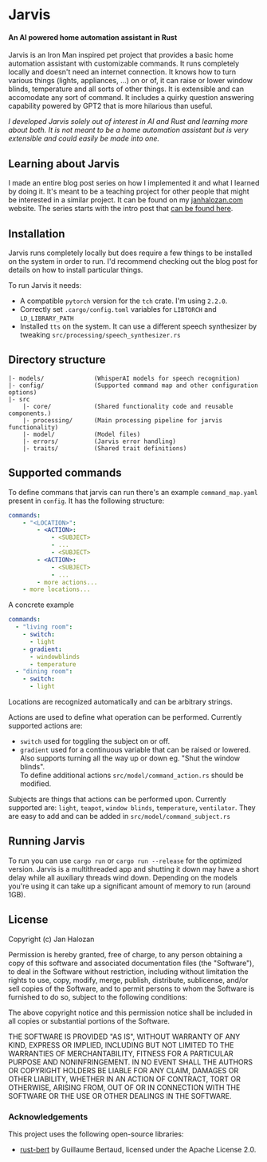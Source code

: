 # Jarvis
#### An AI powered home automation assistant in Rust

Jarvis is an Iron Man inspired pet project that provides a basic home automation assistant with customizable commands. It runs completely locally and doesn't need an internet connection. It knows how to turn various things (lights, appliances, ...) on or of, it can raise or lower window blinds, temperature and all sorts of other things. It is extensible and can accomodate any sort of command. It includes a quirky question answering capability powered by GPT2 that is more hilarious than useful.

_I developed Jarvis solely out of interest in AI and Rust and learning more about both. It is not meant to be a home automation assistant but is very extensible and could easily be made into one._

## Learning about Jarvis

I made an entire blog post series on how I implemented it and what I learned by doing it. It's meant to be a teaching project for other people that might be interested in a similar project. It can be found on my [janhalozan.com](https://janhalozan.com) website. The series starts with the intro post that [can be found here](https://janhalozan.com/2024/06/30/home-assistant-intro/).

## Installation

Jarvis runs completely locally but does require a few things to be installed on the system in order to run. I'd recommend checking out the blog post for details on how to install particular things.

To run Jarvis it needs:
- A compatible `pytorch` version for the `tch` crate. I'm using `2.2.0`.
- Correctly set `.cargo/config.toml` variables for `LIBTORCH` and `LD_LIBRARY_PATH`
- Installed `tts` on the system. It can use a different speech synthesizer by tweaking `src/processing/speech_synthesizer.rs`


## Directory structure
```
|- models/              (WhisperAI models for speech recognition)
|- config/              (Supported command map and other configuration options)
|- src
    |- core/            (Shared functionality code and reusable components.)
    |- processing/      (Main processing pipeline for jarvis functionality)
    |- model/           (Model files)
    |- errors/          (Jarvis error handling)
    |- traits/          (Shared trait definitions)
```

## Supported commands

To define commans that jarvis can run there's an example `command_map.yaml` present in `config`. It has the following structure:
```yaml
commands:
    - "<LOCATION>":
        - <ACTION>:
            - <SUBJECT>
            - ...
            - <SUBJECT>
        - <ACTION>:
            - <SUBJECT>
            - ...
        - more actions...
    - more locations...
```

A concrete example
```yaml
commands:
  - "living room":
    - switch:
      - light
    - gradient:
      - windowblinds
      - temperature
  - "dining room":
    - switch:
      - light
```

Locations are recognized automatically and can be arbitrary strings.  

Actions are used to define what operation can be performed. Currently supported actions are:
- `switch` used for toggling the subject on or off. 
- `gradient` used for a continuous variable that can be raised or lowered. Also supports turning all the way up or down eg. "Shut the window blinds".  
To define additional actions `src/model/command_action.rs` should be modified.

Subjects are things that actions can be performed upon. Currently supported are: `light`, `teapot`, `window blinds`, `temperature`, `ventilator`. They are easy to add and can be added in `src/model/command_subject.rs`

## Running Jarvis

To run you can use `cargo run` or `cargo run --release` for the optimized version.
Jarvis is a multithreaded app and shutting it down may have a short delay while all auxiliary threads wind down. Depending on the models you're using it can take up a significant amount of memory to run (around 1GB).

## License

Copyright (c) Jan Halozan

Permission is hereby granted, free of charge, to any person obtaining
a copy of this software and associated documentation files (the
"Software"), to deal in the Software without restriction, including
without limitation the rights to use, copy, modify, merge, publish,
distribute, sublicense, and/or sell copies of the Software, and to
permit persons to whom the Software is furnished to do so, subject to
the following conditions:

The above copyright notice and this permission notice shall be
included in all copies or substantial portions of the Software.

THE SOFTWARE IS PROVIDED "AS IS", WITHOUT WARRANTY OF ANY KIND,
EXPRESS OR IMPLIED, INCLUDING BUT NOT LIMITED TO THE WARRANTIES OF
MERCHANTABILITY, FITNESS FOR A PARTICULAR PURPOSE AND
NONINFRINGEMENT. IN NO EVENT SHALL THE AUTHORS OR COPYRIGHT HOLDERS BE
LIABLE FOR ANY CLAIM, DAMAGES OR OTHER LIABILITY, WHETHER IN AN ACTION
OF CONTRACT, TORT OR OTHERWISE, ARISING FROM, OUT OF OR IN CONNECTION
WITH THE SOFTWARE OR THE USE OR OTHER DEALINGS IN THE SOFTWARE.

### Acknowledgements

This project uses the following open-source libraries:

- [rust-bert](https://github.com/guillaume-be/rust-bert) by Guillaume Bertaud, licensed under the Apache License 2.0.